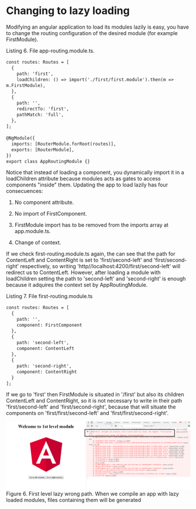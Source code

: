 # Changing to lazy loading

Modifying an angular application to load its modules lazily is easy, you have to change the routing configuration of the desired module (for example FirstModule).

Listing 6. File app-routing.module.ts.

```
const routes: Routes = [
  {
    path: 'first',
    loadChildren: () => import('./first/first.module').then(m => m.FirstModule),
  },
  {
    path: '',
    redirectTo: 'first',
    pathMatch: 'full',
  },
];

@NgModule({
  imports: [RouterModule.forRoot(routes)],
  exports: [RouterModule],
})
export class AppRoutingModule {}
```

Notice that instead of loading a component, you dynamically import it in a loadChildren attribute because modules acts as gates to access components "inside" them. Updating the app to load lazily has four consecuences:

1. No component attribute.

2. No import of FirstComponent.

3. FirstModule import has to be removed from the imports array at app.module.ts.

4. Change of context.

If we check first-routing.module.ts again, the can see that the path for ContentLeft and ContentRight is set to 'first/second-left' and 'first/second-right' respectively, so writing 'http//localhost:4200/first/second-left' will redirect us to ContentLeft. However, after loading a module with loadChildren setting the path to 'second-left' and 'second-right' is enough because it adquires the context set by AppRoutingModule.

Listing 7. File first-routing.module.ts

```
const routes: Routes = [
  {
    path: '',
    component: FirstComponent
  },
  {
    path: 'second-left',
    component: ContentLeft
  },
  {
    path: 'second-right',
    component: ContentRight
  }
];
```

If we go to 'first' then FirstModule is situated in '/first' but also its children ContentLeft and ContentRight, so it is not necessary to write in their path 'first/second-left' and 'first/second-right', because that will situate the components on 'first/first/second-left' and 'first/first/second-right'.

![Katacoda Logo](./assets/first-lvl-wrong-path.png)
Figure 6. First level lazy wrong path.
When we compile an app with lazy loaded modules, files containing them will be generated
